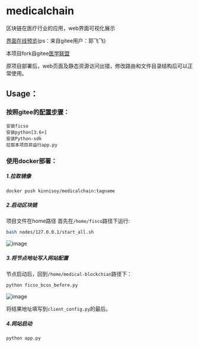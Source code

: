 # medicalchain

区块链在医疗行业的应用，web界面可视化展示

[界面在线预览](http://113.24.61.160:9001/html_web/)(ps：来自gitee用户：郭飞飞)

本项目fork自gitee[医学联盟](https://gitee.com/medical-alliance/medical-blockchain)

原项目部署后，web页面及静态资源访问出错，修改路由和文件目录结构后可以正常使用。

## Usage：

### 按照gitee的[配置步骤](./gitee_readme.md)：
    安装ficso
    安装python[3.6+]
    安装Python-sdk
    拉取本项目并运行app.py
### 使用docker部署：
##### 1.拉取镜像
```bash
docker push kinnisoy/medicalchain:tagname
```
##### 2.启动区块链
项目文件在home路径
首先在`/home/fisco`路径下运行:
```bash
bash nodes/127.0.0.1/start_all.sh
```
![image](https://user-images.githubusercontent.com/40685598/162930120-3d479930-3aa5-4168-ae2d-2f8a686dc1ec.png)

##### 3.将节点地址写入网站配置
节点启动后，回到`/home/medical-blockchian`路径下：
```python
python ficso_bcos_before.py
```
![image](https://user-images.githubusercontent.com/40685598/162930642-60b81530-315b-4fcb-aa6d-414d519b8ab2.png)

将结果地址填写到`client_config.py`的最后。


##### 4.网站启动
```python
python app.py
```
